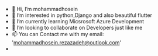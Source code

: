 - 👋 Hi, I’m mohammadhosein
- 👀 I’m interested in python,Django and also beautiful flutter
- 🌱 I’m currently learning Micsrosoft Azure Development
- 💞️ I’m looking to collaborate on Developers just like me
- 📫 You can Contact me with my email: 'mohammadhosein.rezazadeh@outlook.com'
- 

<!---
mohammadhosein13637/mohammadhosein13637 is a ✨ special ✨ repository because its `README.md` (this file) appears on your GitHub profile.
You can click the Preview link to take a look at your changes.
--->
